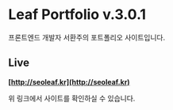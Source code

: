 # Leaf Portfolio v.3.0.1

프론트엔드 개발자 서환주의 포트폴리오 사이트입니다.

## Live

**[http://seoleaf.kr](http://seoleaf.kr)**

위 링크에서 사이트를 확인하실 수 있습니다.